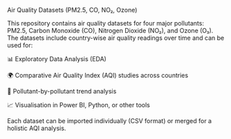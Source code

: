 Air Quality Datasets (PM2.5, CO, NO₂, Ozone)

This repository contains air quality datasets for four major pollutants: PM2.5, Carbon Monoxide (CO), Nitrogen Dioxide (NO₂), and Ozone (O₃).
The datasets include country-wise air quality readings over time and can be used for:

📊 Exploratory Data Analysis (EDA)

🌍 Comparative Air Quality Index (AQI) studies across countries

🧩 Pollutant-by-pollutant trend analysis

📈 Visualisation in Power BI, Python, or other tools

Each dataset can be imported individually (CSV format) or merged for a holistic AQI analysis.
